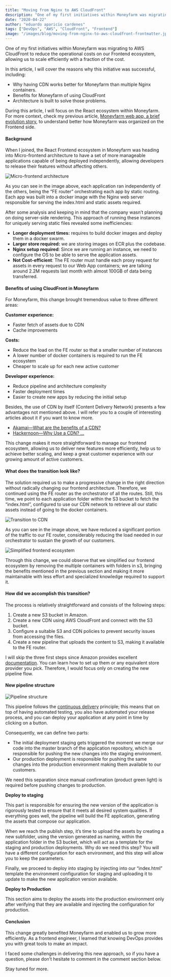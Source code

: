 ```yaml
---
title: "Moving from Nginx to AWS CloudFront"
description: "One of my first initiatives within Moneyfarm was migrating to AWS CloudFront to reduce the operational costs on our Frontend ecosystem."
date: "2020-04-22"
author: "eduardo aparicio cardenes"
tags: ["DevOps", "AWS", "CloudFront", "Frontend"]
image: "/images/blog/moving-from-nginx-to-aws-cloudfront-frontmatter.jpg"
---
```


One of my first initiatives within Moneyfarm was migrating to AWS CloudFront to reduce the operational costs on our Frontend ecosystem, allowing us to scale efficiently with a fraction of the cost.

In this article, I will cover the reasons why this initiative was successful, including:

- Why having CDN works better for Moneyfarm than multiple Nginx containers.
- Benefits for Moneyfarm of using CloudFront
- Architecture is built to solve those problems.

During this article, I will focus on the React ecosystem within Moneyfarm. For more context, check my previous article, [Moneyfarm web app, a brief evolution story](https://drive.google.com/a/moneyfarm.com/open?id=1LsCsgg4GJ0eG3S267_y5t5nCxxWVJBM5JXkuwRMaoPU), to understand better how Moneyfarm was organized on the Frontend side.

#### Background

When I joined, the React Frontend ecosystem in Moneyfarm was heading into Micro-frontend architecture to have a set of more manageable applications capable of being deployed independently, allowing developers to release their features without affecting others.

![Micro-frontend architecture](/images/blog/moving-from-nginx-to-aws-cloudfront-frontmatter.jpg)

As you can see in the image above, each application ran independently of the others, being the “FE router” orchestrating each app by static routing. Each app was built into a docker image with the Nginx web server responsible for serving the index.html and static assets required.

After some analysis and keeping in mind that the company wasn’t planning on doing server-side rendering. This approach of running these instances for uniquely serving static files revealed some inefficiencies:

- **Longer deployment times:** requires to build docker images and deploy them in a docker swarm.
- **Larger store required:** we are storing images on ECR plus the codebase.
- **Nginx setup required**: Since we are running an instance, we need to configure the OS to be able to serve the application assets.
- **Not Cost-efficient**: The FE router must handle each proxy request for assets in every request to our Web App containers; we are talking around 2.2M requests last month with almost 100GB of data being transferred.

#### Benefits of using CloudFront in Moneyfarm

For Moneyfarm, this change brought tremendous value to three different areas:

**Customer experience:**
- Faster fetch of assets due to CDN
- Cache improvements

**Costs:**
- Reduce the load on the FE router so that a smaller number of instances
- A lower number of docker containers is required to run the FE ecosystem
- Cheaper to scale up for each new active customer

**Developer experience:**
- Reduce pipeline and architecture complexity
- Faster deployment times
- Easier to create new apps by reducing the initial setup

Besides, the use of CDN by itself (Content Delivery Network) presents a few advantages not mentioned above. I will refer you to a couple of interesting articles about it if you want to know more.

- [Akamai—What are the benefits of a CDN?](https://www.akamai.com/uk/en/cdn/what-are-the-benefits-of-a-cdn.jsp)
- [Hackernoon—Why Use a CDN? …](https://hackernoon.com/why-use-a-cdn-here-are-10-data-driven-reasons-ee0a02672988)

This change makes it more straightforward to manage our frontend ecosystem, allowing us to deliver new features more efficiently, help us to achieve better scaling, and keep a great customer experience with our growing amount of active customers.

#### What does the transition look like?

The solution required us to make a progressive change in the right direction without radically changing our frontend architecture. Therefore, we continued using the FE router as the orchestrator of all the routes. Still, this time, we point to each application folder within the S3 bucket to fetch the “index.html”, configured to use our CDN network to retrieve all our static assets instead of going to the docker containers.

![Transition to CDN](https://cdn-images-1.medium.com/max/800/0*MwCVH2P59HowaK8e)

As you can see in the image above, we have reduced a significant portion of the traffic to our FE router, considerably reducing the load needed in our orchestrator to sustain the growth of our customers.

![Simplified frontend ecosystem](https://cdn-images-1.medium.com/max/800/0*kSdsCYQpdTsqxMyS)

Through this change, we could observe that we simplified our frontend ecosystem by removing the multiple containers with folders in s3, bringing the benefits mentioned in the previous section and making it more maintainable with less effort and specialized knowledge required to support it.

#### How did we accomplish this transition?

The process is relatively straightforward and consists of the following steps:

1. Create a new S3 bucket in Amazon.
2. Create a new CDN using AWS CloudFront and connect with the S3 bucket.
3. Configure a suitable S3 and CDN policies to prevent security issues from accessing the files.
4. Create a new pipeline that uploads the content to S3, making it available to the FE router.

I will skip the three first steps since Amazon provides excellent [documentation](https://docs.aws.amazon.com/index.html?nc2=h_ql_doc_do_v). You can learn how to set up them or any equivalent store provider you pick. Therefore, I would focus only on creating the new pipeline flow.

#### New pipeline structure

![Pipeline structure](https://cdn-images-1.medium.com/max/800/0*mvf63O0Ohq-y6wlU)

This pipeline follows the [continuous delivery](https://www.atlassian.com/continuous-delivery/pipeline) principle; this means that on top of having automated testing, you also have automated your release process, and you can deploy your application at any point in time by clicking on a button.

Consequently, we can define two parts:

- The initial deployment staging gets triggered the moment we merge our code into the master branch of the application repository, which is responsible for pushing the new changes into the staging environment.
- Our production deployment is responsible for pushing the same changes into the production environment making them available to our customers.

We need this separation since manual confirmation (product green light) is required before pushing changes to production.

**Deploy to staging**

This part is responsible for ensuring the new version of the application is rigorously tested to ensure that it meets all desired system qualities. If everything goes well, the pipeline will build the FE application, generating the assets that compose our application.

When we reach the publish step, it’s time to upload the assets by creating a new subfolder, using the version generated as naming, within the application folder in the S3 bucket, which will act as a template for the staging and production deployments. Why do we need this step? You will have a different configuration for each environment, and this step will allow you to keep the parameters.

Finally, we proceed to deploy into staging by injecting into our “index.html” template the environment configuration for staging and uploading it to update to make the new application version available.

**Deploy to Production**

This section aims to deploy the assets into the production environment only after verifying that they are available and injecting the configuration for production.

#### Conclusion

This change greatly benefited Moneyfarm and enabled us to grow more efficiently. As a frontend engineer, I learned that knowing DevOps provides you with great tools to make an impact.

I faced some challenges in delivering this new approach, so if you have a question, please don’t hesitate to comment in the comment section below.

Stay tuned for more. 